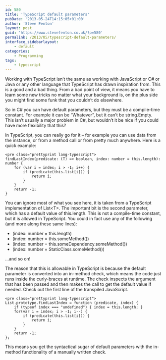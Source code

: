 ```yaml
---
id: 580
title: 'TypeScript default parameters'
pubDate: '2013-05-24T14:15:05+01:00'
author: 'Steve Fenton'
layout: post
guid: 'https://www.stevefenton.co.uk/?p=580'
permalink: /2013/05/typescript-default-parameters/
interface_sidebarlayout:
    - default
categories:
    - Programming
tags:
    - typescript
---
```


Working with TypeScript isn’t the same as working with JavaScript or C# or Java or any other language that TypeScript has drawn inspiration from. This is a good and a bad thing. From a bad point of view, it means you have to learn some new tricks no matter what your background is, on the plus side you might find some funk that you couldn’t do elsewhere.

So in C# you can have default parameters, but they must be a compile-time constant. For example it can be “Whatever”, but it can’t be string.Empty. This isn’t usually a major problem in C#, but wouldn’t it be nice if you could have more flexibility that this?

In TypeScript, you can really go for it – for example you can use data from the instance, or from a method call or from pretty much anywhere. Here is a quick example:

```
<pre class="prettyprint lang-typescript">
findLastIndex(predicate: (T) => boolean, index: number = this.length): number {
    for (var i = index; i > -1; i++) {
        if (predicate(this.list[i])) {
            return i;
        }
    }
    return -1;
}
```

You can ignore most of what you see here, it is taken from a TypeScript implementation of List&lt;T&gt;. The important bit is the second parameter, which has a default value of this.length. This is not a compile-time constant, but it is allowed in TypeScript. You could in fact use any of the following (and more along these same lines):

- (index: number = this.length)
- (index: number = this.someMethod())
- (index: number = this.someDependency.someMethod())
- (index: number = StaticClass.someMethod())

…and so on!

The reason that this is allowable in TypeScript is because the default parameter is converted into an in-method check, which means the code just runs inside the curly-braces at runtime. The check inspects the argument that has been passed and then makes the call to get the default value if needed. Check out the first line of the transpiled JavaScript.

```
<pre class="prettyprint lang-typescript">
List.prototype.findLastIndex = function (predicate, index) {
    if (typeof index === "undefined") { index = this.length; }
    for(var i = index; i > -1; i--) {
        if (predicate(this.list[i])) {
            return i;
        }
    }
    return -1;
};
```

This means you get the syntactical sugar of default parameters with the in-method functionality of a manually written check.